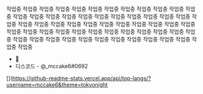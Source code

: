 작업중 작업중 작업중 작업중 작업중 작업중 작업중 작업중 작업중 작업중 
작업중 작업중 작업중 작업중 작업중 작업중 작업중 작업중 작업중 작업중 
작업중 작업중 작업중 작업중 작업중 작업중 작업중 작업중 작업중 작업중 
작업중 작업중 작업중 작업중 작업중 작업중 작업중 작업중 작업중 작업중 
작업중 작업중 작업중 작업중 작업중 작업중 작업중 작업중 작업중 작업중 
작업중 작업중 작업중 작업중 작업중 작업중 작업중 작업중 작업중 작업중 




- 👋
- 디스코드 - @_mccake6#0692

<!---
mccake6/mccake6 is a ✨ special ✨ repository because its `README.md` (this file) appears on your GitHub profile.
You can click the Preview link to take a look at your changes.
--->

[](https://github-readme-stats.vercel.app/api/top-langs/?username=mccake6&theme=tokyonight


